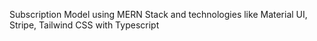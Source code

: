 Subscription Model using MERN Stack and technologies like Material UI, Stripe, Tailwind CSS with Typescript
